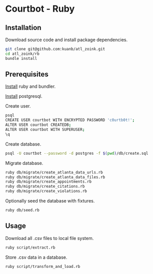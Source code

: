 # Courtbot - Ruby

## Installation

Download source code and install package dependencies.

```` sh
git clone git@github.com:kuanb/atl_zoink.git
cd atl_zoink/rb
bundle install
````

## Prerequisites

[Install](http://data-creative.info/process-documentation/2015/07/18/how-to-set-up-a-mac-development-environment.html#ruby) ruby and bundler.

[Install](http://data-creative.info/process-documentation/2015/07/18/how-to-set-up-a-mac-development-environment.html#postgresql) postgresql.

Create user.

```` sh
psql
CREATE USER courtbot WITH ENCRYPTED PASSWORD 'c0urtb0t!';
ALTER USER courtbot CREATEDB;
ALTER USER courtbot WITH SUPERUSER;
\q
````

Create database.

```` sh
psql -U courtbot --password -d postgres -f $(pwd)/db/create.sql
````

Migrate database.

```` sh
ruby db/migrate/create_atlanta_data_urls.rb
ruby db/migrate/create_atlanta_data_files.rb
ruby db/migrate/create_appointments.rb
ruby db/migrate/create_citations.rb
ruby db/migrate/create_violations.rb
````

Optionally seed the database with fixtures.

```` sh
ruby db/seed.rb
````

## Usage

Download all .csv files to local file system.

```` sh
ruby script/extract.rb
````

Store .csv data in a database.

```` sh
ruby script/transform_and_load.rb
````
